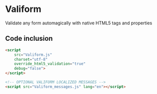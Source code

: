 # Valiform
Validate any form automagically with native HTML5 tags and properties


## Code inclusion
```html
<script
    src="Valiform.js"
    charset="utf-8"
    override_html5_validation="true"
    debug="false">
</script>

<!-- OPTIONAL VALIFORM LOCALIZED MESSAGES -->
<script src="Valiform_messages.js" lang="en"></script>

```
